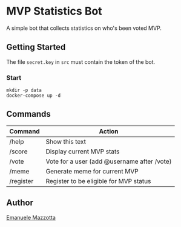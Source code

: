 # MVP Statistics Bot

A simple bot that collects statistics on who's been voted MVP.

## Getting Started

The file `secret.key` in `src` must contain the token of the bot.

### Start

```
mkdir -p data
docker-compose up -d
```

## Commands

|Command|Action|
|---|---|
|/help|Show this text|
|/score|Display current MVP stats|
|/vote|Vote for a user (add @username after /vote)|
|/meme|Generate meme for current MVP|
|/register|Register to be eligible for MVP status|

## Author

[Emanuele Mazzotta](mailto:hello@mazzotta.me)
